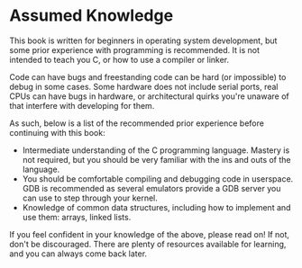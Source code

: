 # Assumed Knowledge

This book is written for beginners in operating system development, but some prior experience with programming is recommended. It is not intended to teach you C, or how to use a compiler or linker.

Code can have bugs and freestanding code can be hard (or impossible) to debug in some cases. Some hardware does not include serial ports, real CPUs can have bugs in hardware, or architectural quirks you're unaware of that interfere with developing for them.

As such, below is a list of the recommended prior experience before continuing with this book:

- Intermediate understanding of the C programming language. Mastery is not required, but you should be very familiar with the ins and outs of the language.
- You should be comfortable compiling and debugging code in userspace. GDB is recommended as several emulators provide a GDB server you can use to step through your kernel.
- Knowledge of common data structures, including how to implement and use them: arrays, linked lists.

If you feel confident in your knowledge of the above, please read on! If not, don't be discouraged. There are plenty of resources available for learning, and you can always come back later.
